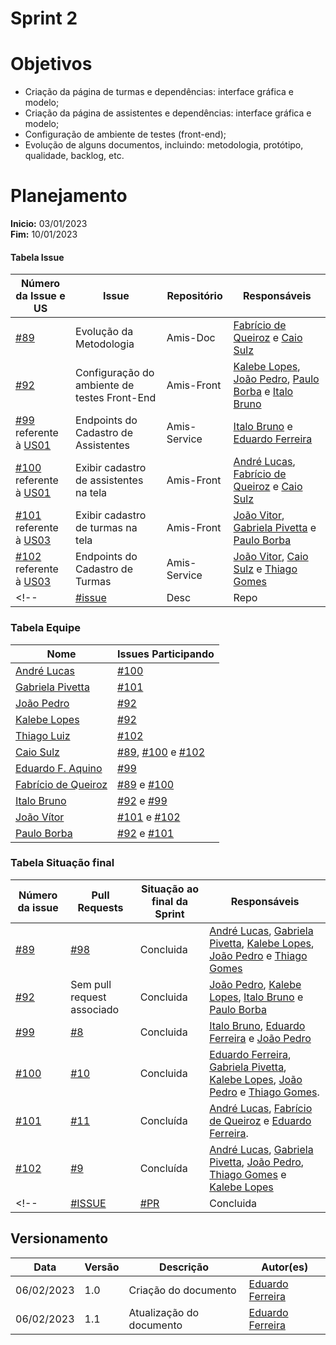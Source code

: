 # Sprint 2

# Objetivos

- Criação da página de turmas e dependências: interface gráfica e modelo;
- Criação da página de assistentes e dependências: interface gráfica e modelo;
- Configuração de ambiente de testes (front-end);
- Evolução de alguns documentos, incluindo: metodologia, protótipo, qualidade, backlog, etc.

# Planejamento

**Inicio:** 03/01/2023</br>
**Fim:** 10/01/2023

#### Tabela Issue 

| Número da Issue e US | Issue | Repositório | Responsáveis | 
| ---- | ---- | ---- | ---- |
| [#89](https://github.com/fga-eps-mds/2022.2-Amis-Doc/issues/89) | Evolução da Metodologia | Amis-Doc | [Fabrício de Queiroz](https://github.com/FabricioDeQueiroz) e [Caio Sulz](https://github.com/CaioSulz)|
| [#92](https://github.com/fga-eps-mds/2022.2-Amis-Doc/issues/92) | Configuração do ambiente de testes Front-End | Amis-Front | [Kalebe Lopes](https://github.com/KalebeLopes), [João Pedro](https://github.com/jps12), [Paulo Borba](https://github.com/paulohborba) e [Italo Bruno](https://github.com/ItaloBrunoM)|
| [#99](https://github.com/fga-eps-mds/2022.2-Amis-Doc/issues/99) referente à [US01](https://github.com/fga-eps-mds/2022.2-Amis-Doc/issues/84) | Endpoints do Cadastro de Assistentes | Amis-Service | [Italo Bruno](https://github.com/ItaloBrunoM) e [Eduardo Ferreira](https://github.com/fxred) |
| [#100](https://github.com/fga-eps-mds/2022.2-Amis-Doc/issues/100) referente à [US01](https://github.com/fga-eps-mds/2022.2-Amis-Doc/issues/84) | Exibir cadastro de assistentes na tela | Amis-Front | [André Lucas](https://github.com/andrelucasf), [Fabrício de Queiroz](https://github.com/FabricioDeQueiroz) e [Caio Sulz](https://github.com/CaioSulz) |
| [#101](https://github.com/fga-eps-mds/2022.2-Amis-Doc/issues/101) referente à [US03](https://github.com/fga-eps-mds/2022.2-Amis-Doc/issues/61) | Exibir cadastro de turmas na tela | Amis-Front | [João Vitor](https://github.com/Jvsoutomaior), [Gabriela Pivetta](https://github.com/gabrielapivetta) e [Paulo Borba](https://github.com/paulohborba) |
| [#102](https://github.com/fga-eps-mds/2022.2-Amis-Doc/issues/102) referente à [US03](https://github.com/fga-eps-mds/2022.2-Amis-Doc/issues/61) | Endpoints do Cadastro de Turmas | Amis-Service | [João Vitor](https://github.com/Jvsoutomaior), [Caio Sulz](https://github.com/CaioSulz) e [Thiago Gomes](https://github.com/thiagolsg) |
<!-- | [#issue]() | Desc | Repo | [Part]() | -->


### Tabela Equipe 


| Nome | Issues Participando |
| ---- | ---- |
| [André Lucas](https://github.com/andrelucasf) | [#100](https://github.com/fga-eps-mds/2022.2-Amis-Doc/issues/100) |
| [Gabriela Pivetta](https://github.com/gabrielapivetta) | [#101](https://github.com/fga-eps-mds/2022.2-Amis-Doc/issues/101) |  
| [João Pedro](https://github.com/jps12) | [#92](https://github.com/fga-eps-mds/2022.2-Amis-Doc/issues/92) |   
| [Kalebe Lopes](https://github.com/KalebeLopes) | [#92](https://github.com/fga-eps-mds/2022.2-Amis-Doc/issues/92)| 
| [Thiago Luiz](https://github.com/thiagolsg) | [#102](https://github.com/fga-eps-mds/2022.2-Amis-Doc/issues/102) |     
| [Caio Sulz](https://github.com/CaioSulz) | [#89](https://github.com/fga-eps-mds/2022.2-Amis-Doc/issues/89), [#100](https://github.com/fga-eps-mds/2022.2-Amis-Doc/issues/100) e [#102](https://github.com/fga-eps-mds/2022.2-Amis-Doc/issues/102)
| [Eduardo F. Aquino](https://github.com/fxred) |  [#99](https://github.com/fga-eps-mds/2022.2-Amis-Doc/issues/99)
| [Fabrício de Queiroz](https://github.com/FabricioDeQueiroz)  | [#89](https://github.com/fga-eps-mds/2022.2-Amis-Doc/issues/89) e [#100](https://github.com/fga-eps-mds/2022.2-Amis-Doc/issues/100)
| [Italo Bruno](https://github.com/ItaloBrunoM) |  [#92](https://github.com/fga-eps-mds/2022.2-Amis-Doc/issues/92) e [#99](https://github.com/fga-eps-mds/2022.2-Amis-Doc/issues/99)
| [João Vítor](https://github.com/Jvsoutomaior) |  [#101](https://github.com/fga-eps-mds/2022.2-Amis-Doc/issues/101) e [#102](https://github.com/fga-eps-mds/2022.2-Amis-Doc/issues/102)
| [Paulo Borba](https://github.com/paulohborba) |  [#92](https://github.com/fga-eps-mds/2022.2-Amis-Doc/issues/92) e [#101](https://github.com/fga-eps-mds/2022.2-Amis-Doc/issues/101)


### Tabela Situação final 

| Número da issue | Pull Requests | Situação ao final da Sprint | Responsáveis |
| ---- | ---- | ---- | ---- |
| [#89](https://github.com/fga-eps-mds/2022.2-Amis-Doc/issues/89) | [#98](https://github.com/fga-eps-mds/2022.2-Amis-Doc/pull/98) | Concluida | [André Lucas](https://github.com/andrelucasf), [Gabriela Pivetta](https://github.com/gabrielapivetta), [Kalebe Lopes](https://github.com/KalebeLopes), [João Pedro](https://github.com/jps12) e [Thiago Gomes](https://github.com/thiagolsg) |
| [#92](https://github.com/fga-eps-mds/2022.2-Amis-Doc/issues/92) | Sem pull request associado | Concluida | [João Pedro](https://github.com/jps12), [Kalebe Lopes](https://github.com/KalebeLopes), [Italo Bruno](https://github.com/ItaloBrunoM) e [Paulo Borba](https://github.com/paulohborba)|
| [#99](https://github.com/fga-eps-mds/2022.2-Amis-Doc/issues/99) | [#8](https://github.com/fga-eps-mds/2022.2-Amis-Service/pull/8) | Concluida | [Italo Bruno](https://github.com/ItaloBrunoM), [Eduardo Ferreira](https://github.com/fxred) e [João Pedro](https://github.com/jps12) |
| [#100](https://github.com/fga-eps-mds/2022.2-Amis-Doc/issues/100) | [#10](https://github.com/fga-eps-mds/2022.2-Amis-Front/pull/10) | Concluida | [Eduardo Ferreira](https://github.com/fxred), [Gabriela Pivetta](https://github.com/gabrielapivetta), [Kalebe Lopes](https://github.com/KalebeLopes), [João Pedro](https://github.com/jps12) e [Thiago Gomes](https://github.com/thiagolsg). |
| [#101](https://github.com/fga-eps-mds/2022.2-Amis-Doc/issues/101) | [#11](https://github.com/fga-eps-mds/2022.2-Amis-Front/pull/11) | Concluída | [André Lucas](https://github.com/andrelucasf), [Fabrício de Queiroz](https://github.com/FabricioDeQueiroz) e [Eduardo Ferreira](https://github.com/fxred). |
| [#102](https://github.com/fga-eps-mds/2022.2-Amis-Doc/issues/102) | [#9](https://github.com/fga-eps-mds/2022.2-Amis-Service/pull/9) | Concluída | [André Lucas](https://github.com/andrelucasf), [Gabriela Pivetta](https://github.com/gabrielapivetta), [João Pedro](https://github.com/jps12), [Thiago Gomes](https://github.com/thiagolsg) e [Kalebe Lopes](https://github.com/KalebeLopes)|
<!-- | [#ISSUE]() | [#PR]() | Concluida | []() | -->



## Versionamento

| Data | Versão | Descrição | Autor(es) |
|------|--------|-----------|-----------|
| 06/02/2023 | 1.0 | Criação do documento | [Eduardo Ferreira](https://github.com/fxred) |
| 06/02/2023 | 1.1 | Atualização do documento | [Eduardo Ferreira](https://github.com/fxred) |